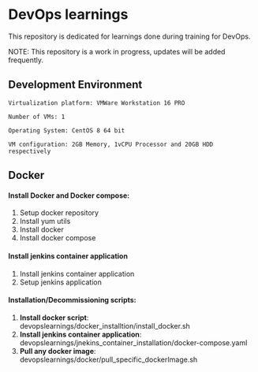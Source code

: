 # **DevOps learnings**

This repository is dedicated for learnings done during training for DevOps.

NOTE: This repository is a work in progress, updates will be added frequently. 

## **Development Environment**

`Virtualization platform: VMWare Workstation 16 PRO`

`Number of VMs: 1`

`Operating System: CentOS 8 64 bit`

`VM configuration: 2GB Memory, 1vCPU Processor and 20GB HDD respectively`

## **Docker**

#### Install Docker and Docker compose:
1. Setup docker repository 
2. Install yum utils
3. Install docker
4. Install docker compose

#### Install jenkins container application
1. Install jenkins container application
2. Setup jenkins application 

#### Installation/Decommissioning scripts:
1. **Install docker script**: devopslearnings/docker_installtion/install_docker.sh
2. **Install jenkins container application**: devopslearnings/jnekins_container_installation/docker-compose.yaml
3. **Pull any docker image**: devopslearnings/docker/pull_specific_dockerImage.sh